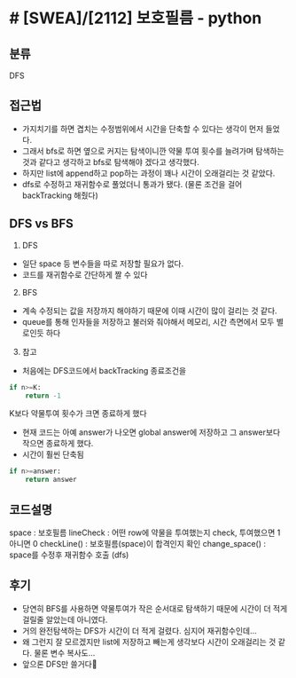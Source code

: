 # # [SWEA]/[2112] 보호필름 - python 

## 분류
DFS

## 접근법
- 가지치기를 하면 겹치는 수정범위에서 시간을 단축할 수 있다는 생각이 먼저 들었다.
- 그래서 bfs로 하면 옆으로 커지는 탐색이니깐 약물 투여 횟수를 늘려가며 탐색하는 것과 같다고 생각하고 bfs로 탐색해야 겠다고 생각했다.
- 하지만 list에 append하고 pop하는 과정이 꽤나 시간이 오래걸리는 것 같았다.
- dfs로 수정하고 재귀함수로 풀었더니 통과가 됐다. (물론 조건을 걸어 backTracking 해줬다)


## DFS vs BFS

1. DFS
- 일단 space 등 변수들을 따로 저장할 필요가 없다.
- 코드를 재귀함수로 간단하게 짤 수 있다

2. BFS
- 계속 수정되는 값을 저장까지 해야하기 때문에 이때 시간이 많이 걸리는 것 같다.
- queue를 통해 인자들을 저장하고 불러와 줘야해서 메모리, 시간 측면에서 모두 별로인듯 하다

3. 참고
- 처음에는 DFS코드에서 backTracking 종료조건을
```python
if n>=K:
    return -1
```
K보다 약물투여 횟수가 크면 종료하게 했다
<br>

- 현재 코드는 아예 answer가 나오면 global answer에 저장하고 그 answer보다 작으면 종료하게 했다.
- 시간이 훨씬 단축됨
```python
if n>=answer:
    return answer
```

## 코드설명

space : 보호필름
lineCheck : 어떤 row에 약물을 투여했는지 check, 투여했으면 1 아니면 0
checkLine() : 보호필름(space)이 합격인지 확인
change_space() : space를 수정후 재귀함수 호출 (dfs)


## 후기
- 당연히 BFS를 사용하면 약물투여가 작은 순서대로 탐색하기 때문에 시간이 더 적게 걸릴줄 알았는데 아니였다.
- 거의 완전탐색하는 DFS가 시간이 더 적게 걸렸다. 심지어 재귀함수인데...
- 왜 그런지 잘 모르겠지만 list에 저장하고 빼는게 생각보다 시간이 오래걸리는 것 같다. 물론 변수 복사도...
- 앞으론 DFS만 쓸거다🥲